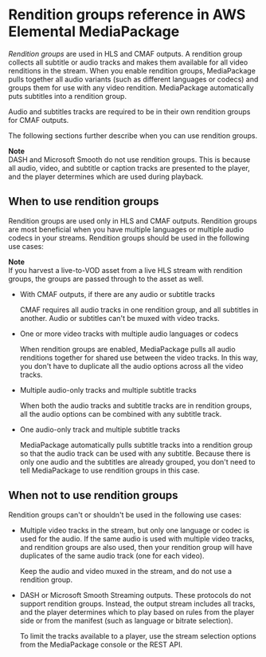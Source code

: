 # Rendition groups reference in AWS Elemental MediaPackage<a name="rendition-groups"></a>

*Rendition groups* are used in HLS and CMAF outputs\. A rendition group collects all subtitle or audio tracks and makes them available for all video renditions in the stream\. When you enable rendition groups, MediaPackage pulls together all audio variants \(such as different languages or codecs\) and groups them for use with any video rendition\. MediaPackage automatically puts subtitles into a rendition group\. 

Audio and subtitles tracks are required to be in their own rendition groups for CMAF outputs\.

The following sections further describe when you can use rendition groups\.

**Note**  
DASH and Microsoft Smooth do not use rendition groups\. This is because all audio, video, and subtitle or caption tracks are presented to the player, and the player determines which are used during playback\.

## When to use rendition groups<a name="when-use-rend-group"></a>

Rendition groups are used only in HLS and CMAF outputs\. Rendition groups are most beneficial when you have multiple languages or multiple audio codecs in your streams\. Rendition groups should be used in the following use cases:

**Note**  
If you harvest a live\-to\-VOD asset from a live HLS stream with rendition groups, the groups are passed through to the asset as well\.
+ With CMAF outputs, if there are any audio or subtitle tracks

  CMAF requires all audio tracks in one rendition group, and all subtitles in another\. Audio or subtitles can't be muxed with video tracks\.
+ One or more video tracks with multiple audio languages or codecs 

  When rendition groups are enabled, MediaPackage pulls all audio renditions together for shared use between the video tracks\. In this way, you don't have to duplicate all the audio options across all the video tracks\.
+ Multiple audio\-only tracks and multiple subtitle tracks

  When both the audio tracks and subtitle tracks are in rendition groups, all the audio options can be combined with any subtitle track\.
+ One audio\-only track and multiple subtitle tracks

  MediaPackage automatically pulls subtitle tracks into a rendition group so that the audio track can be used with any subtitle\. Because there is only one audio and the subtitles are already grouped, you don't need to tell MediaPackage to use rendition groups in this case\.

## When not to use rendition groups<a name="when-not-use-rend-group"></a>

Rendition groups can't or shouldn't be used in the following use cases:
+ Multiple video tracks in the stream, but only one language or codec is used for the audio\. If the same audio is used with multiple video tracks, and rendition groups are also used, then your rendition group will have duplicates of the same audio track \(one for each video\)\. 

  Keep the audio and video muxed in the stream, and do not use a rendition group\.
+ DASH or Microsoft Smooth Streaming outputs\. These protocols do not support rendition groups\. Instead, the output stream includes all tracks, and the player determines which to play based on rules from the player side or from the manifest \(such as language or bitrate selection\)\. 

  To limit the tracks available to a player, use the stream selection options from the MediaPackage console or the REST API\.